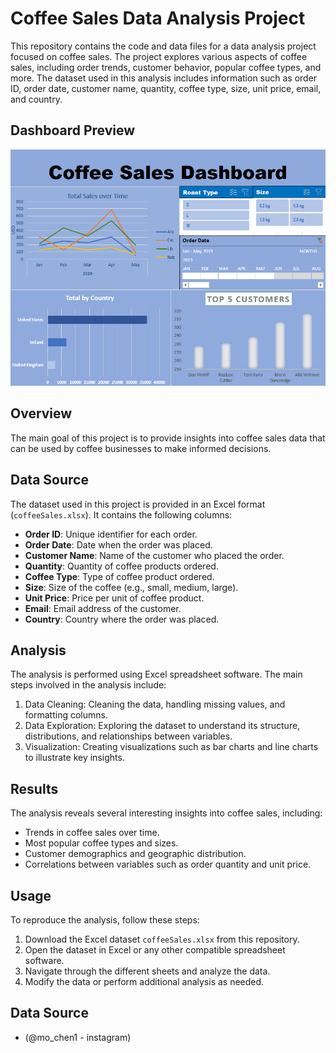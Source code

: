 # Coffee Sales Data Analysis Project

This repository contains the code and data files for a data analysis project focused on coffee sales. The project explores various aspects of coffee sales, including order trends, customer behavior, popular coffee types, and more. The dataset used in this analysis includes information such as order ID, order date, customer name, quantity, coffee type, size, unit price, email, and country.

## Dashboard Preview
![Dashboard Preview](coffeesales.png)

## Overview

The main goal of this project is to provide insights into coffee sales data that can be used by coffee businesses to make informed decisions.

## Data Source

The dataset used in this project is provided in an Excel format (`coffeeSales.xlsx`). It contains the following columns:

- **Order ID**: Unique identifier for each order.
- **Order Date**: Date when the order was placed.
- **Customer Name**: Name of the customer who placed the order.
- **Quantity**: Quantity of coffee products ordered.
- **Coffee Type**: Type of coffee product ordered.
- **Size**: Size of the coffee (e.g., small, medium, large).
- **Unit Price**: Price per unit of coffee product.
- **Email**: Email address of the customer.
- **Country**: Country where the order was placed.

## Analysis

The analysis is performed using Excel spreadsheet software. The main steps involved in the analysis include:

1. Data Cleaning: Cleaning the data, handling missing values, and formatting columns.
2. Data Exploration: Exploring the dataset to understand its structure, distributions, and relationships between variables.
3. Visualization: Creating visualizations such as bar charts and line charts to illustrate key insights.

## Results

The analysis reveals several interesting insights into coffee sales, including:

- Trends in coffee sales over time.
- Most popular coffee types and sizes.
- Customer demographics and geographic distribution.
- Correlations between variables such as order quantity and unit price.

## Usage

To reproduce the analysis, follow these steps:

1. Download the Excel dataset `coffeeSales.xlsx` from this repository.
2. Open the dataset in Excel or any other compatible spreadsheet software.
3. Navigate through the different sheets and analyze the data.
4. Modify the data or perform additional analysis as needed.

## Data Source

- (@mo_chen1 - instagram)

